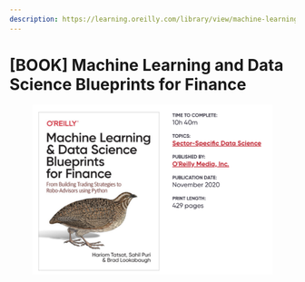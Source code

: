 ```yaml
---
description: https://learning.oreilly.com/library/view/machine-learning-and/9781492073048/
---
```


# \[BOOK] Machine Learning and Data Science Blueprints for Finance

<figure><img src="../../../.gitbook/assets/image.png" alt=""><figcaption></figcaption></figure>
